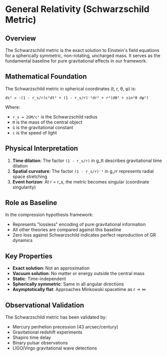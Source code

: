 # General Relativity (Schwarzschild Metric)

## Overview
The Schwarzschild metric is the exact solution to Einstein's field equations for a spherically symmetric, non-rotating, uncharged mass. It serves as the fundamental baseline for pure gravitational effects in our framework.

## Mathematical Foundation

The Schwarzschild metric in spherical coordinates (t, r, θ, φ) is:

```
ds² = -(1 - r_s/r)c²dt² + (1 - r_s/r)⁻¹dr² + r²(dθ² + sin²θ dφ²)
```

Where:
- `r_s = 2GM/c²` is the Schwarzschild radius
- `M` is the mass of the central object
- `G` is the gravitational constant
- `c` is the speed of light

## Physical Interpretation

1. **Time dilation**: The factor `(1 - r_s/r)` in g_tt describes gravitational time dilation
2. **Spatial curvature**: The factor `(1 - r_s/r)⁻¹` in g_rr represents radial space stretching
3. **Event horizon**: At r = r_s, the metric becomes singular (coordinate singularity)

## Role as Baseline

In the compression hypothesis framework:
- Represents "lossless" encoding of pure gravitational information
- All other theories are compared against this baseline
- Zero loss against Schwarzschild indicates perfect reproduction of GR dynamics

## Key Properties

- **Exact solution**: Not an approximation
- **Vacuum solution**: No matter or energy outside the central mass
- **Static**: Time-independent
- **Spherically symmetric**: Same in all angular directions
- **Asymptotically flat**: Approaches Minkowski spacetime as r → ∞

## Observational Validation

The Schwarzschild metric has been validated by:
- Mercury perihelion precession (43 arcsec/century)
- Gravitational redshift experiments
- Shapiro time delay
- Binary pulsar observations
- LIGO/Virgo gravitational wave detections 